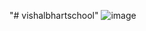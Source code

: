 "# vishalbhartschool" 
![image](https://github.com/user-attachments/assets/7cf705a6-dedf-4acb-8205-e0dbc9d4cfcc)
